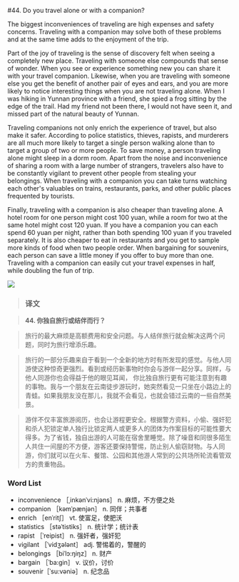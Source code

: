 #44. Do you travel alone or with a companion?

The biggest inconveniences of traveling are high expenses and safety concerns. Traveling with a companion may solve both of these problems and at the same time adds to the enjoyment of the trip.

Part of the joy of traveling is the sense of discovery felt when seeing a completely new place. Traveling with someone else compounds that sense of wonder. When you see or experience something new you can share it with your travel companion. Likewise, when you are traveling with someone else you get the benefit of another pair of eyes and ears, and you are more likely to notice interesting things when you are not traveling alone. When I was hiking in Yunnan province with a friend, she spied a frog sitting by the edge of the trail. Had my friend not been there, I would not have seen it, and missed part of the natural beauty of Yunnan.

Traveling companions not only enrich the experience of travel, but also make it safer. According to police statistics, thieves, rapists, and murderers are all much more likely to target a single person walking alone than to target a group of two or more people. To save money, a person traveling alone might sleep in a dorm room. Apart from the noise and inconvenience of sharing a room with a large number of strangers, travelers also have to be constantly vigilant to prevent other people from stealing your belongings. When traveling with a companion you can take turns watching each other's valuables on trains, restaurants, parks, and other public places frequented by tourists.

Finally, traveling with a companion is also cheaper than traveling alone. A hotel room for one person might cost 100 yuan, while a room for two at the same hotel might cost 120 yuan. If you have a companion you can each spend 60 yuan per night, rather than both spending 100 yuan if you traveled separately. It is also cheaper to eat in restaurants and you get to sample more kinds of food when two people order. When bargaining for souvenirs, each person can save a little money if you offer to buy more than one. Traveling with a companion can easily cut your travel expenses in half, while doubling the fun of trip.

![](images/TOEFL-iBT-High-Score-Essays-044.jpg)

> ### 译文

> **44. 你独自旅行或结伴而行？**

> 旅行的最大麻烦是高额费用和安全问题。与人结伴旅行就会解决这两个问题，同时为旅行增添乐趣。

> 旅行的一部分乐趣来自于看到一个全新的地方时有所发现的感觉。与他人同游使这种惊奇更强烈。看到或经历新事物时你会与游伴一起分享。同样，与他人同游你也会得益于他的眼见耳闻， 你比独自旅行更有可能注意到有趣的事物。我与一个朋友在云南徒步游玩时，她突然看见一只坐在小路边上的青蛙。如果我朋友没在那儿，我就不会看见，也就会错过云南的一些自然美景。

> 游伴不仅丰富旅游阅历，也会让游程更安全。根据警方资料，小偷、强奸犯和杀人犯锁定单人独行比锁定两人或更多人的团体为作案目标的可能性要大得多。为了省钱，独自出游的人可能在宿舍里睡觉。除了噪音和同很多陌生人共住一间屋的不方便，游客还要保持警惕，防止别人偷窃财物。与人同游，你们就可以在火车、餐馆、公园和其他游人常到的公共场所轮流看管双方的贵重物品。

### Word List

 * inconvenience ［ˌinkənˈvi:njəns］ n. 麻烦，不方便之处
 * companion ［kəmˈpænjən］ n. 同伴；共事者
 * enrich ［enˈritʃ］ vt. 使富足，使肥沃
 * statistics ［stəˈtistiks］ n. 统计学；统计表
 * rapist ［ˈreipist］ n. 强奸者，强奸犯
 * vigilant ［ˈvidʒələnt］ adj. 警惕着的，警醒的
 * belongings ［biˈlɔ:ŋiŋz］ n. 财产
 * bargain ［ˈba:gin］ v. 议价，讨价
 * souvenir［ˈsu:vəniə］ n. 纪念品
